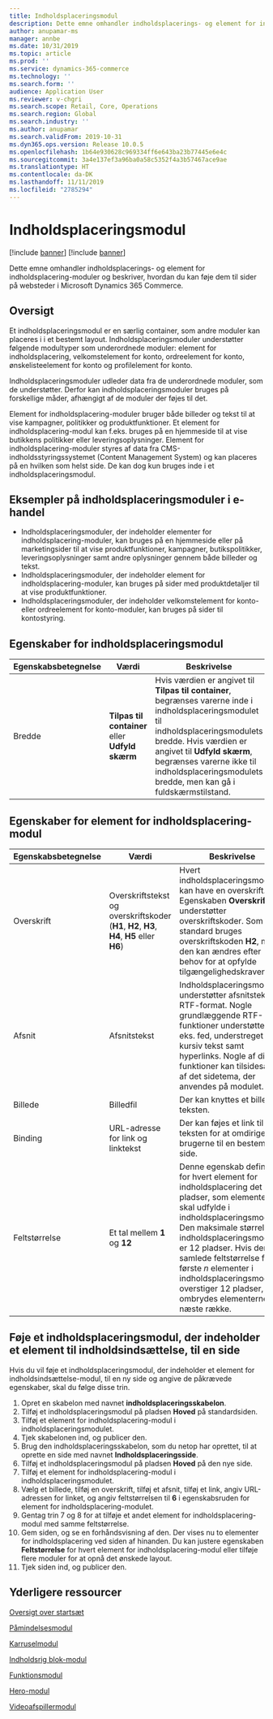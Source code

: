 ```yaml
---
title: Indholdsplaceringsmodul
description: Dette emne omhandler indholdsplacerings- og element for indholdsplacering-moduler og beskriver, hvordan du kan føje dem til sider på websteder i Microsoft Dynamics 365 Commerce.
author: anupamar-ms
manager: annbe
ms.date: 10/31/2019
ms.topic: article
ms.prod: ''
ms.service: dynamics-365-commerce
ms.technology: ''
ms.search.form: ''
audience: Application User
ms.reviewer: v-chgri
ms.search.scope: Retail, Core, Operations
ms.search.region: Global
ms.search.industry: ''
ms.author: anupamar
ms.search.validFrom: 2019-10-31
ms.dyn365.ops.version: Release 10.0.5
ms.openlocfilehash: 1b64e930628c969334ff6e643ba23b77445e6e4c
ms.sourcegitcommit: 3a4e137ef3a96ba0a58c5352f4a3b57467ace9ae
ms.translationtype: HT
ms.contentlocale: da-DK
ms.lasthandoff: 11/11/2019
ms.locfileid: "2785294"
---
```

# <a name="content-placement-module"></a>Indholdsplaceringsmodul

[!include [banner](includes/preview-banner.md)]
[!include [banner](includes/banner.md)]

Dette emne omhandler indholdsplacerings- og element for indholdsplacering-moduler og beskriver, hvordan du kan føje dem til sider på websteder i Microsoft Dynamics 365 Commerce.

## <a name="overview"></a>Oversigt

Et indholdsplaceringsmodul er en særlig container, som andre moduler kan placeres i i et bestemt layout. Indholdsplaceringsmoduler understøtter følgende modultyper som underordnede moduler: element for indholdsplacering, velkomstelement for konto, ordreelement for konto, ønskelisteelement for konto og profilelement for konto.

Indholdsplaceringsmoduler udleder data fra de underordnede moduler, som de understøtter. Derfor kan indholdsplaceringsmoduler bruges på forskellige måder, afhængigt af de moduler der føjes til det.

Element for indholdsplacering-moduler bruger både billeder og tekst til at vise kampagner, politikker og produktfunktioner. Et element for indholdsplacering-modul kan f.eks. bruges på en hjemmeside til at vise butikkens politikker eller leveringsoplysninger. Element for indholdsplacering-moduler styres af data fra CMS-indholdsstyringssystemet (Content Management System) og kan placeres på en hvilken som helst side. De kan dog kun bruges inde i et indholdsplaceringsmodul.

## <a name="examples-of-content-placement-modules-in-e-commerce"></a>Eksempler på indholdsplaceringsmoduler i e-handel

* Indholdsplaceringsmoduler, der indeholder elementer for indholdsplacering-moduler, kan bruges på en hjemmeside eller på marketingsider til at vise produktfunktioner, kampagner, butikspolitikker, leveringsoplysninger samt andre oplysninger gennem både billeder og tekst.
* Indholdsplaceringsmoduler, der indeholder element for indholdsplacering-moduler, kan bruges på sider med produktdetaljer til at vise produktfunktioner.
* Indholdsplaceringsmoduler, der indeholder velkomstelement for konto- eller ordreelement for konto-moduler, kan bruges på sider til kontostyring.

## <a name="content-placement-module-properties"></a>Egenskaber for indholdsplaceringsmodul

| Egenskabsbetegnelse | Værdi | Beskrivelse |
|---------------|-------|-------------|
| Bredde         | **Tilpas til container** eller **Udfyld skærm** | Hvis værdien er angivet til **Tilpas til container**, begrænses varerne inde i indholdsplaceringsmodulet til indholdsplaceringsmodulets bredde. Hvis værdien er angivet til **Udfyld skærm**, begrænses varerne ikke til indholdsplaceringsmodulets bredde, men kan gå i fuldskærmstilstand. |

## <a name="content-placement-item-module-properties"></a>Egenskaber for element for indholdsplacering-modul

| Egenskabsbetegnelse | Værdi | Beskrivelse |
|---------------|-------|-------------|
| Overskrift       | Overskriftstekst og overskriftskoder (**H1**, **H2**, **H3**, **H4**, **H5** eller **H6**) | Hvert indholdsplaceringsmodul kan have en overskrift. Egenskaben **Overskrift** understøtter overskriftskoder. Som standard bruges overskriftskoden **H2**, men den kan ændres efter behov for at opfylde tilgængelighedskravene. |
| Afsnit     | Afsnitstekst | Indholdsplaceringsmoduler understøtter afsnitstekst i RTF-format. Nogle grundlæggende RTF-funktioner understøttes, f. eks. fed, understreget og kursiv tekst samt hyperlinks. Nogle af disse funktioner kan tilsidesættes af det sidetema, der anvendes på modulet. |
| Billede         | Billedfil | Der kan knyttes et billede til teksten. |
| Binding          | URL-adresse for link og linktekst | Der kan føjes et link til teksten for at omdirigere brugerne til en bestemt side. |
| Feltstørrelse     | Et tal mellem **1** og **12** | Denne egenskab definerer for hvert element for indholdsplacering det antal pladser, som elementet skal udfylde i indholdsplaceringsmodulet. Den maksimale størrelse på indholdsplaceringsmodulet er 12 pladser. Hvis den samlede feltstørrelse for de første *n* elementer i indholdsplaceringsmodulet overstiger 12 pladser, ombrydes elementerne til næste række. |

## <a name="add-a-content-placement-module-that-contains-a-content-placement-item-module-to-a-page"></a>Føje et indholdsplaceringsmodul, der indeholder et element til indholdsindsættelse, til en side

Hvis du vil føje et indholdsplaceringsmodul, der indeholder et element for indholdsindsættelse-modul, til en ny side og angive de påkrævede egenskaber, skal du følge disse trin.

1. Opret en skabelon med navnet **indholdsplaceringsskabelon**.
1. Tilføj et indholdsplaceringsmodul på pladsen **Hoved** på standardsiden.
1. Tilføj et element for indholdsplacering-modul i indholdsplaceringsmodulet.
1. Tjek skabelonen ind, og publicer den.
1. Brug den indholdsplaceringsskabelon, som du netop har oprettet, til at oprette en side med navnet **Indholdsplaceringsside**.
1. Tilføj et indholdsplaceringsmodul på pladsen **Hoved** på den nye side.
1. Tilføj et element for indholdsplacering-modul i indholdsplaceringsmodulet.
1. Vælg et billede, tilføj en overskrift, tilføj et afsnit, tilføj et link, angiv URL-adressen for linket, og angiv feltstørrelsen til **6** i egenskabsruden for element for indholdsplacering-modulet.
1. Gentag trin 7 og 8 for at tilføje et andet element for indholdsplacering-modul med samme feltstørrelse.
1. Gem siden, og se en forhåndsvisning af den. Der vises nu to elementer for indholdsplacering ved siden af hinanden. Du kan justere egenskaben **Feltstørrelse** for hvert element for indholdsplacering-modul eller tilføje flere moduler for at opnå det ønskede layout.
1. Tjek siden ind, og publicer den.

## <a name="additional-resources"></a>Yderligere ressourcer

[Oversigt over startsæt](starter-kit-overview.md)

[Påmindelsesmodul](add-alert.md)

[Karruselmodul](add-carousel.md)

[Indholdsrig blok-modul](add-content-rich-block.md)

[Funktionsmodul](add-feature-module.md)

[Hero-modul](add-hero-module.md)

[Videoafspillermodul](add-video-player.md)
